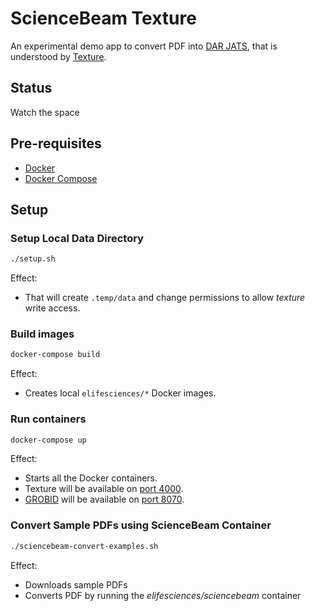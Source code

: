 # ScienceBeam Texture

An experimental demo app to convert PDF into [DAR JATS](https://github.com/substance/dar), that is understood by [Texture](https://github.com/substance/texture).

## Status

Watch the space

## Pre-requisites

* [Docker](https://www.docker.com/)
* [Docker Compose](https://docs.docker.com/compose/)

## Setup

### Setup Local Data Directory

```bash
./setup.sh
```

Effect:

* That will create `.temp/data` and change permissions to allow _texture_ write access.

### Build images

```bash
docker-compose build
```

Effect:

* Creates local `elifesciences/*` Docker images.

### Run containers

```bash
docker-compose up
```

Effect:

* Starts all the Docker containers.
* Texture will be available on [port 4000](http://localhost:4000/).
* [GROBID](grobid.readthedocs.io) will be available on [port 8070](http://localhost:8070/).

### Convert Sample PDFs using ScienceBeam Container

```bash
./sciencebeam-convert-examples.sh
```

Effect:

* Downloads sample PDFs
* Converts PDF by running the _elifesciences/sciencebeam_ container
